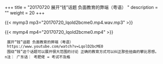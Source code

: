 +++
title = "20170720  展开“钱”话题 负面教育的弊端（粤语） "
description = ""
weight = 20
+++

{{< mymp3 mp3="20170720_lqold2bcme0.mp4.wav.mp3" >}}

{{< mymp4 mp4="20170720_lqold2bcme0.mp4" >}}

     展开“钱”话题 负面教育的弊端（粤语） 
     https://www.youtube.com/watch?v=LqolD2bcME0 
     围绕“钱”这个话题可以展开很大范围的讨论 正确的教育方式可以纠正那些扭曲的攀比思想。 n注： 广东话： 考肥佬 = 考试不及格 
